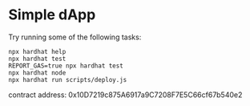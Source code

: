 # Simple dApp


Try running some of the following tasks:

```shell
npx hardhat help
npx hardhat test
REPORT_GAS=true npx hardhat test
npx hardhat node
npx hardhat run scripts/deploy.js
```
contract address: 0x10D7219c875A6917a9C7208F7E5C66cf67b540e2

